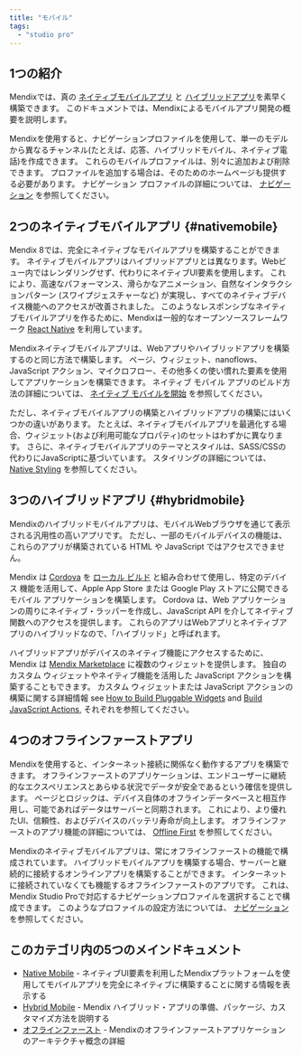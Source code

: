 ```yaml
---
title: "モバイル"
tags:
  - "studio pro"
---
```


## 1つの紹介

Mendixでは、真の [ネイティブモバイルアプリ](#nativemobile) と [ハイブリッドアプリ](#hybridmobile)を素早く構築できます。 このドキュメントでは、Mendixによるモバイルアプリ開発の概要を説明します。

Mendixを使用すると、ナビゲーションプロファイルを使用して、単一のモデルから異なるチャンネル(たとえば、応答、ハイブリッドモバイル、ネイティブ電話)を作成できます。 これらのモバイルプロファイルは、別々に追加および削除できます。 プロファイルを追加する場合は、そのためのホームページも提供する必要があります。 ナビゲーション プロファイルの詳細については、 [ナビゲーション](navigation) を参照してください。

## 2つのネイティブモバイルアプリ {#nativemobile}

Mendix 8では、完全にネイティブなモバイルアプリを構築することができます。 ネイティブモバイルアプリはハイブリッドアプリとは異なります。Webビュー内ではレンダリングせず、代わりにネイティブUI要素を使用します。 これにより、高速なパフォーマンス、滑らかなアニメーション、自然なインタラクションパターン (スワイプジェスチャーなど) が実現し、すべてのネイティブデバイス機能へのアクセスが改善されました。  このようなレスポンシブなネイティブモバイルアプリを作るために、Mendixは一般的なオープンソースフレームワーク [React Native](https://facebook.github.io/react-native/) を利用しています。

Mendixネイティブモバイルアプリは、Webアプリやハイブリッドアプリを構築するのと同じ方法で構築します。 ページ、ウィジェット、nanoflows、JavaScript アクション、マイクロフロー、その他多くの使い慣れた要素を使用してアプリケーションを構築できます。 ネイティブ モバイル アプリのビルド方法の詳細については、 [ネイティブ モバイルを開始](/howto8/mobile/getting-started-with-native-mobile) を参照してください。

ただし、ネイティブモバイルアプリの構築とハイブリッドアプリの構築にはいくつかの違いがあります。 たとえば、ネイティブモバイルアプリを最適化する場合、ウィジェット(および利用可能なプロパティ)のセットはわずかに異なります。 さらに、ネイティブモバイルアプリのテーマとスタイルは、SASS/CSSの代わりにJavaScriptに基づいています。 スタイリングの詳細については、 [Native Styling](native-styling-refguide) を参照してください。

## 3つのハイブリッドアプリ {#hybridmobile}

Mendixのハイブリッドモバイルアプリは、モバイルWebブラウザを通じて表示される汎用性の高いアプリです。 ただし、一部のモバイルデバイスの機能は、これらのアプリが構築されている HTML や JavaScript ではアクセスできません。

Mendix は [Cordova](https://cordova.apache.org/) を [ローカル ビルド](/howto8/mobile/build-hybrid-locally) と組み合わせて使用し、特定のデバイス 機能を活用して、Apple App Store または Google Play ストアに公開できるモバイル アプリケーションを構築します。 Cordova は、Web アプリケーションの周りにネイティブ・ラッパーを作成し、JavaScript API を介してネイティブ関数へのアクセスを提供します。 これらのアプリはWebアプリとネイティブアプリのハイブリッドなので、「ハイブリッド」と呼ばれます。

ハイブリッドアプリがデバイスのネイティブ機能にアクセスするために、Mendix は [Mendix Marketplace](https://marketplace.mendix.com/) に複数のウィジェットを提供します。 独自のカスタム ウィジェットやネイティブ機能を活用した JavaScript アクションを構築することもできます。 カスタム ウィジェットまたは JavaScript アクションの構築に関する詳細情報 see [How to Build Pluggable Widgets](/howto8/extensibility/pluggable-widgets) and [Build JavaScript Actions](/howto8/extensibility/build-javascript-actions), それぞれを参照してください。

## 4つのオフラインファーストアプリ

Mendixを使用すると、インターネット接続に関係なく動作するアプリを構築できます。 オフラインファーストのアプリケーションは、エンドユーザーに継続的なエクスペリエンスとあらゆる状況でデータが安全であるという確信を提供します。 ページとロジックは、デバイス自体のオフラインデータベースと相互作用し、可能であればデータはサーバーと同期されます。 これにより、より優れたUI、信頼性、およびデバイスのバッテリ寿命が向上します。 オフラインファーストのアプリ機能の詳細については、 [Offline First](offline-first) を参照してください。

Mendixのネイティブモバイルアプリは、常にオフラインファーストの機能で構成されています。 ハイブリッドモバイルアプリを構築する場合、サーバーと継続的に接続するオンラインアプリを構築することができます。 インターネットに接続されていなくても機能するオフラインファーストのアプリです。 これは、Mendix Studio Proで対応するナビゲーションプロファイルを選択することで構成できます。 このようなプロファイルの設定方法については、 [ナビゲーション](navigation) を参照してください。

## このカテゴリ内の5つのメインドキュメント

* [Native Mobile](native-mobile) - ネイティブUI要素を利用したMendixプラットフォームを使用してモバイルアプリを完全にネイティブに構築することに関する情報を表示する
* [Hybrid Mobile](hybrid-mobile) - Mendix ハイブリッド・アプリの準備、パッケージ、カスタマイズ方法を説明する
* [オフラインファースト](offline-first) - Mendixのオフラインファーストアプリケーションのアーキテクチャ概念の詳細
